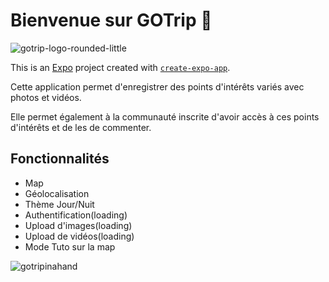 # Bienvenue sur GOTrip 👋 

![gotrip-logo-rounded-little](https://github.com/user-attachments/assets/ceda5ea0-22c8-4701-beb9-8e07f0818861)


This is an [Expo](https://expo.dev) project created with [`create-expo-app`](https://www.npmjs.com/package/create-expo-app).

Cette application permet d'enregistrer des points d'intérêts variés avec photos et vidéos.

Elle permet également à la communauté inscrite d'avoir accès à ces points d'intérêts et de les de commenter. 


## Fonctionnalités
- Map 
- Géolocalisation
- Thème Jour/Nuit
- Authentification(loading)
- Upload d'images(loading)
- Upload de vidéos(loading)
- Mode Tuto sur la map

![gotripinahand](https://github.com/user-attachments/assets/82be3a59-7b21-43a4-b193-934978142240)
